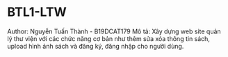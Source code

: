 # BTL1-LTW
Author: Nguyễn Tuấn Thành - B19DCAT179
Mô tả: Xây dựng web site quản lý thư viện với các chức năng cơ bản như thêm sửa xóa thông tin sách, upload hình ảnh sách và đăng ký, đăng nhập cho người dùng.
